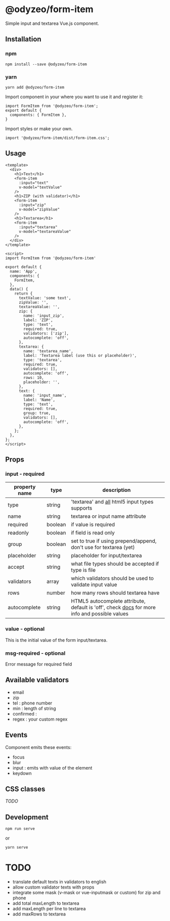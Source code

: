 # @odyzeo/form-item

Simple input and textarea Vue.js component.

## Installation

### npm

```
npm install --save @odyzeo/form-item
```

### yarn

```
yarn add @odyzeo/form-item
```

Import component in your where you want to use it and register it:

```
import FormItem from '@odyzeo/form-item';
export default {
  components: { FormItem },
}
```

Import styles or make your own.

```
import '@odyzeo/form-item/dist/form-item.css';
```

## Usage

```
<template>
  <div>
    <h1>Text</h1>
    <form-item
      :input="text"
      v-model="textValue"
    />
    <h1>ZIP (with validator)</h1>
    <form-item
      :input="zip"
      v-model="zipValue"
    />
    <h1>Textarea</h1>
    <form-item
      :input="textarea"
      v-model="textareaValue"
    />
  </div>
</template>
```

```
<script>
import FormItem from '@odyzeo/form-item'

export default {
  name: 'App',
  components: {
    FormItem,
  },
  data() {
    return {
      textValue: 'some text',
      zipValue: '',
      textareaValue: '',
      zip: {
        name: 'input_zip',
        label: 'ZIP',
        type: 'text',
        required: true,
        validators: ['zip'],
        autocomplete: 'off',
      },
      textarea: {
        name: 'textarea_name',
        label: 'Textarea label (use this or placeholder)',
        type: 'textarea',
        required: true,
        validators: [],
        autocomplete: 'off',
        rows: 10,
        placeholder: '',
      },
      text: {
        name: 'input_name',
        label: 'Name',
        type: 'text',
        required: true,
        group: true,
        validators: [],
        autocomplete: 'off',
      },
    };
  },
};
</script>
```

## Props

### input - required
| property name | type | description |
| --- | --- | --- |
| type | string | 'textarea' and [all](https://developer.mozilla.org/en-US/docs/Web/HTML/Element/input) html5 input types supports |
| name | string | textarea or input name attribute |
| required | boolean | if value is required |
| readonly | boolean | if field is read only |
| group | boolean | set to true if using prepend/append, don't use for textarea (yet) |
| placeholder | string | placeholder for input/textarea |
| accept | string | what file types should be accepted if type is file |
| validators | array | which validators should be used to validate input value |
| rows | number | how many rows should textarea have |
| autocomplete | string | HTML5 autocomplete attribute, default is 'off', check [docs](https://developer.mozilla.org/en-US/docs/Web/HTML/Attributes/autocomplete) for more info and possible values |

### value - optional
This is the initial value of the form input/textarea.

### msg-required - optional
Error message for required field

## Available validators
- email
- zip
- tel : phone number
- min : length of string
- confirmed :
- regex : your custom regex

## Events
Component emits these events:
- focus
- blur
- input : emits with value of the element
- keydown

## CSS classes
*TODO*

## Development

```
npm run serve
```

or

```bash
yarn serve
```


# TODO
- translate default texts in validators to english
- allow custom validator texts with props
- integrate some mask (v-mask or vue-inputmask or custom) for zip and phone
- add total maxLength to textarea
- add maxLength per line to textarea
- add maxRows to textarea
